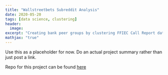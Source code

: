 ```yaml
---
title: "Wallstreetbets Subreddit Analysis"
date: 2020-05-20
tags: [data science, clustering]
header:
  image: 
excerpt: "Creating bank peer groups by clustering FFIEC Call Report data."
mathjax: "true"
---
```

Use this as a placeholder for now. Do an actual project summary rather than just post a link.

Repo for this project can be found [here](https://github.com/calebcorpuz1/Wallstreetbets-Analysis)

